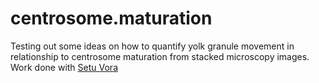 centrosome.maturation
=====================

Testing out some ideas on how to quantify yolk granule movement in relationship to centrosome maturation from stacked microscopy images. 
Work done with [Setu Vora](http://biology.uiowa.edu/people/setu-vora)
